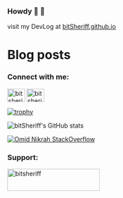 ### Howdy 👋 🤠
visit my DevLog at [bitSheriff.github.io](https://bitsheriff.github.io/)

# Blog posts

<!-- BLOG-POST-LIST:START -->
<!-- BLOG-POST-LIST:END -->


<h3 align="left">Connect with me:</h3>
<p align="left">
<a href="https://dev.to/bitsheriff" target="blank"><img align="center" src="https://raw.githubusercontent.com/rahuldkjain/github-profile-readme-generator/master/src/images/icons/Social/devto.svg" alt="bitsheriff" height="30" width="40" /></a>
<a href="https://twitter.com/bitsheriff" target="blank"><img align="center" src="https://raw.githubusercontent.com/rahuldkjain/github-profile-readme-generator/master/src/images/icons/Social/twitter.svg" alt="bitsheriff" height="30" width="40" /></a>
</p>

[![trophy](https://github-profile-trophy.vercel.app/?username=bitSheriff)](https://github.com/ryo-ma/github-profile-trophy)


![bitSheriff's GitHub stats](https://github-readme-stats.vercel.app/api?username=bitSheriff&count_private=true&show_icons=true&theme=synthwave)

[![Omid Nikrah StackOverflow](https://github-readme-stackoverflow.vercel.app/?userID=15297236)](https://stackoverflow.com/users/15297236/bitsheriff)


<h3 align="left">Support:</h3>
<p><a href="https://ko-fi.com/bitsheriff"> <img align="left" src="https://cdn.ko-fi.com/cdn/kofi3.png?v=3" height="50" width="210" alt="bitsheriff" /></a></p><br><br>

<!--
**bitSheriff/bitSheriff** is a ✨ _special_ ✨ repository because its `README.md` (this file) appears on your GitHub profile.

Here are some ideas to get you started:

- 🔭 I’m currently working on ...
- 🌱 I’m currently learning ...
- 👯 I’m looking to collaborate on ...
- 🤔 I’m looking for help with ...
- 💬 Ask me about ...
- 📫 How to reach me: ...
- 😄 Pronouns: ...
- ⚡ Fun fact: ...
-->
